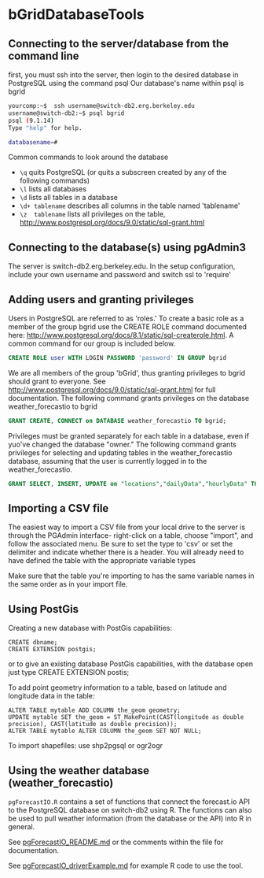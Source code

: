 # bGridDatabaseTools

## Connecting to the server/database from the command line 
first, you must ssh into the server, then login to the desired database in PostgreSQL using the command psql
Our database's name within psql is bgrid 
```bash
yourcomp:~$  ssh username@switch-db2.erg.berkeley.edu
username@switch-db2:~$ psql bgrid
psql (9.1.14)
Type "help" for help.

databasename=# 
```
Common commands to look around the database
* ``\q`` quits PostgreSQL (or quits a subscreen created by any of the following commands)
* ``\l`` lists all databases
* ``\d`` lists all tables in a database
* ``\d+ tablename`` describes all columns in the table named 'tablename'
* ``\z  tablename`` lists all privileges on the table, http://www.postgresql.org/docs/9.0/static/sql-grant.html

## Connecting to the database(s) using pgAdmin3
The server is switch-db2.erg.berkeley.edu.
In the setup configuration, include your own username and password and switch ssl to 'require'

## Adding users and granting privileges 
Users in PostgreSQL are referred to as 'roles.' To create a basic role as a member of the group bgrid use the CREATE ROLE command documented here: http://www.postgresql.org/docs/8.1/static/sql-createrole.html. A common command for our group is included below. 
```sql
CREATE ROLE user WITH LOGIN PASSWORD 'password' IN GROUP bgrid
```

We are all members of the group 'bGrid', thus granting privileges to bgrid should grant to everyone.
See http://www.postgresql.org/docs/9.0/static/sql-grant.html for full documentation. 
The following command grants privileges on the database weather_forecastio to bgrid
```sql
GRANT CREATE, CONNECT on DATABASE weather_forecastio TO bgrid;
```

Privileges must be granted separately for each table in a database, even if yuo've changed the database "owner."
The following command grants privileges for selecting and updating tables in the weather_forecastio database, assuming that the user is currently logged in to the weather_forecastio. 
```sql
GRANT SELECT, INSERT, UPDATE on "locations","dailyData","hourlyData" TO bgrid;
```

## Importing a CSV file
The easiest way to import a CSV file from your local drive to the server is through the PGAdmin interface- right-click on a table, choose "import", and follow the associated menu. Be sure to set the type to 'csv' or set the delimiter and indicate whether there is a header.  You will already need to have defined the table with the appropriate variable types

Make sure that the table you're importing to has the same variable names in the same order as in your import file.


## Using PostGis
Creating a new database with PostGis capabilities:
```
CREATE dbname;
CREATE EXTENSION postgis;
```
or to give an existing database PostGis capabilities, with the database open just type CREATE EXTENSION postis;

To add point geometry information to a table, based on latitude and longitude data in the table:
```
ALTER TABLE mytable ADD COLUMN the_geom geometry;
UPDATE mytable SET the_geom = ST_MakePoint(CAST(longitude as double precision), CAST(latitude as double precision)); 
ALTER TABLE mytable ALTER COLUMN the_geom SET NOT NULL;
```
To import shapefiles: use shp2pgsql or ogr2ogr

## Using the weather database (weather_forecastio)

``pgForecastIO.R`` 
contains a set of functions that connect the forecast.io API to the PostgreSQL database on switch-db2 using R. 
The functions can also be used to pull weather information (from the database or the API) into R in general. 

See [pgForecastIO_README.md](https://github.com/bgrid/bGridDatabaseTools/blob/master/pgForecastIO/) or the comments within the file for documentation. 

See [pgForecastIO_driverExample.md](https://github.com/bgrid/bGridDatabaseTools/blob/master/pgForecastIO/pgForecastIO_driverExample.R) for example R code to use the tool. 
